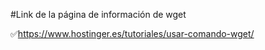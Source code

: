 #Link de la página de información de wget

:white_check_mark:https://www.hostinger.es/tutoriales/usar-comando-wget/
